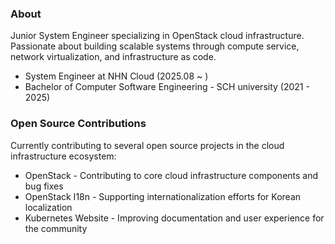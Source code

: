 ### About
Junior System Engineer specializing in OpenStack cloud infrastructure. Passionate about building scalable systems through compute service, network virtualization, and infrastructure as code. 

- System Engineer at NHN Cloud (2025.08 ~ )
- Bachelor of Computer Software Engineering - SCH university (2021 - 2025)

### Open Source Contributions 
Currently contributing to several open source projects in the cloud infrastructure ecosystem:

- OpenStack - Contributing to core cloud infrastructure components and bug fixes
- OpenStack I18n - Supporting internationalization efforts for Korean localization
- Kubernetes Website - Improving documentation and user experience for the community
